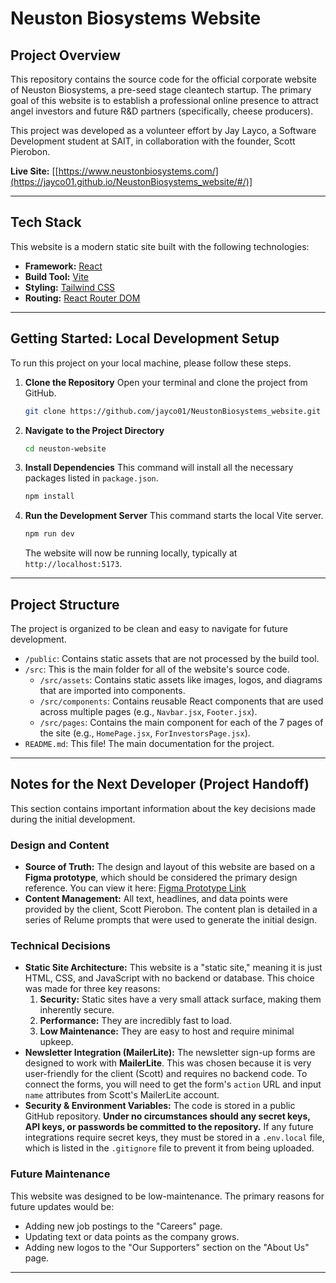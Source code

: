 # Neuston Biosystems Website

## Project Overview

This repository contains the source code for the official corporate website of Neuston Biosystems, a pre-seed stage cleantech startup. The primary goal of this website is to establish a professional online presence to attract angel investors and future R&D partners (specifically, cheese producers).

This project was developed as a volunteer effort by Jay Layco, a Software Development student at SAIT, in collaboration with the founder, Scott Pierobon.

**Live Site:** [[https://www.neustonbiosystems.com/](https://jayco01.github.io/NeustonBiosystems_website/#/)]

---

## Tech Stack

This website is a modern static site built with the following technologies:

* **Framework:** [React](https://react.dev/)
* **Build Tool:** [Vite](https://vitejs.dev/)
* **Styling:** [Tailwind CSS](https://tailwindcss.com/)
* **Routing:** [React Router DOM](https://reactrouter.com/)

---

## Getting Started: Local Development Setup

To run this project on your local machine, please follow these steps.

1.  **Clone the Repository**
    Open your terminal and clone the project from GitHub.
    ```bash
    git clone https://github.com/jayco01/NeustonBiosystems_website.git
    ```

2.  **Navigate to the Project Directory**
    ```bash
    cd neuston-website
    ```

3.  **Install Dependencies**
    This command will install all the necessary packages listed in `package.json`.
    ```bash
    npm install
    ```

4.  **Run the Development Server**
    This command starts the local Vite server.
    ```bash
    npm run dev
    ```
    The website will now be running locally, typically at `http://localhost:5173`.

---

## Project Structure

The project is organized to be clean and easy to navigate for future development.

* `/public`: Contains static assets that are not processed by the build tool.
* `/src`: This is the main folder for all of the website's source code.
    * `/src/assets`: Contains static assets like images, logos, and diagrams that are imported into components.
    * `/src/components`: Contains reusable React components that are used across multiple pages (e.g., `Navbar.jsx`, `Footer.jsx`).
    * `/src/pages`: Contains the main component for each of the 7 pages of the site (e.g., `HomePage.jsx`, `ForInvestorsPage.jsx`).
* `README.md`: This file! The main documentation for the project.

---

## Notes for the Next Developer (Project Handoff)

This section contains important information about the key decisions made during the initial development.

### Design and Content

* **Source of Truth:** The design and layout of this website are based on a **Figma prototype**, which should be considered the primary design reference. You can view it here: [Figma Prototype Link](https://www.figma.com/proto/P1kuvUlSLgFQvwDFfpko7x/Neuston?page-id=0%3A1&node-id=1-1584&p=f&viewport=237%2C440%2C0.12&t=BsnpU6y2rbASsZmw-1&scaling=min-zoom&content-scaling=fixed)
* **Content Management:** All text, headlines, and data points were provided by the client, Scott Pierobon. The content plan is detailed in a series of Relume prompts that were used to generate the initial design.

### Technical Decisions

* **Static Site Architecture:** This website is a "static site," meaning it is just HTML, CSS, and JavaScript with no backend or database. This choice was made for three key reasons:
    1.  **Security:** Static sites have a very small attack surface, making them inherently secure.
    2.  **Performance:** They are incredibly fast to load.
    3.  **Low Maintenance:** They are easy to host and require minimal upkeep.
* **Newsletter Integration (MailerLite):** The newsletter sign-up forms are designed to work with **MailerLite**. This was chosen because it is very user-friendly for the client (Scott) and requires no backend code. To connect the forms, you will need to get the form's `action` URL and input `name` attributes from Scott's MailerLite account.
* **Security & Environment Variables:** The code is stored in a public GitHub repository. **Under no circumstances should any secret keys, API keys, or passwords be committed to the repository.** If any future integrations require secret keys, they must be stored in a `.env.local` file, which is listed in the `.gitignore` file to prevent it from being uploaded.

### Future Maintenance

This website was designed to be low-maintenance. The primary reasons for future updates would be:
* Adding new job postings to the "Careers" page.
* Updating text or data points as the company grows.
* Adding new logos to the "Our Supporters" section on the "About Us" page.

---
